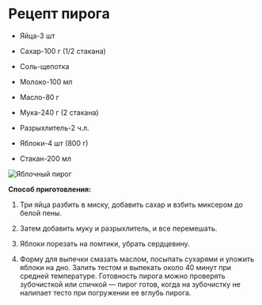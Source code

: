 # Рецепт пирога

* Яйца-3 шт

* Сахар-100 г (1/2 стакана)

* Соль-щепотка

* Молоко-100 мл

* Масло-80 г

* Мука-240 г (2 стакана)

* Разрыхлитель-2 ч.л.

* Яблоки-4 шт (800 г)

* Стакан-200 мл

![Яблочный пирог](https://www.gastronom.ru/binfiles/images/20150913/b2cb03a4.jpg)

**Способ приготовления:**

1. Три яйца разбить в миску, добавить сахар и взбить миксером до белой пены.

2. Затем добавить муку и разрыхлитель, и все перемешать.

3. Яблоки порезать на ломтики, убрать сердцевину.

4. Форму для выпечки смазать маслом, посыпать сухарями и уложить яблоки на дно. Залить тестом и выпекать около 40 минут при средней температуре. Готовность пирога можно проверять зубочисткой или спичкой — пирог готов, когда на зубочистку не налипает тесто при погружении ее вглубь пирога.